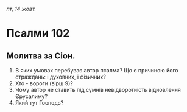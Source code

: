 
_пт, 14 жовт._

# Псалми 102

## Молитва за Сіон.
1. В яких умовах перебуває автор псалма? Що є причиною його страждань: і духовних, і фізичних?
2. Хто - вороги (вірш 9)?
3. Чому автор не ставить під сумнів невідворотність відновлення Єрусалиму?
4. Який тут Господь?

